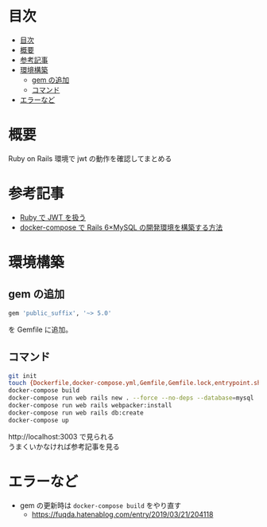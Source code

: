 # 目次

<!-- TOC -->

- [目次](#目次)
- [概要](#概要)
- [参考記事](#参考記事)
- [環境構築](#環境構築)
  - [gem の追加](#gem-の追加)
  - [コマンド](#コマンド)
- [エラーなど](#エラーなど)

<!-- /TOC -->

# 概要

Ruby on Rails 環境で jwt の動作を確認してまとめる

# 参考記事

- [Ruby で JWT を扱う](https://blog.shimar.me/2017/02/10/ruby-jwt)
- [docker-compose で Rails 6×MySQL の開発環境を構築する方法](https://zenn.dev/tmasuyama1114/articles/4ed199ce0478e7)

# 環境構築

## gem の追加

```rb
gem 'public_suffix', '~> 5.0'
```

を Gemfile に追加。

## コマンド

```sh
git init
touch {Dockerfile,docker-compose.yml,Gemfile,Gemfile.lock,entrypoint.sh,.gitignore,README.md}
docker-compose build
docker-compose run web rails new . --force --no-deps --database=mysql
docker-compose run web rails webpacker:install
docker-compose run web rails db:create
docker-compose up
```

http://localhost:3003 で見られる  
うまくいかなければ参考記事を見る

# エラーなど

- gem の更新時は `docker-compose build` をやり直す
  - https://fuqda.hatenablog.com/entry/2019/03/21/204118
